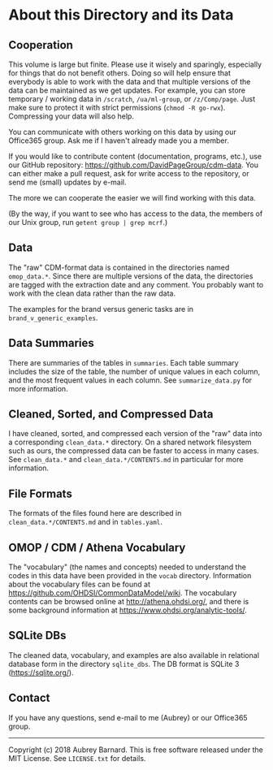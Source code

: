 About this Directory and its Data
=================================


Cooperation
-----------

This volume is large but finite.  Please use it wisely and sparingly,
especially for things that do not benefit others.  Doing so will help
ensure that everybody is able to work with the data and that multiple
versions of the data can be maintained as we get updates.  For example,
you can store temporary / working data in `/scratch`, `/ua/ml-group`, or
`/z/Comp/page`.  Just make sure to protect it with strict permissions
(`chmod -R go-rwx`).  Compressing your data will also help.

You can communicate with others working on this data by using our
Office365 group.  Ask me if I haven't already made you a member.

If you would like to contribute content (documentation, programs, etc.),
use our GitHub repository: https://github.com/DavidPageGroup/cdm-data.
You can either make a pull request, ask for write access to the
repository, or send me (small) updates by e-mail.

The more we can cooperate the easier we will find working with this
data.

(By the way, if you want to see who has access to the data, the members
of our Unix group, run `getent group | grep mcrf`.)


Data
----

The "raw" CDM-format data is contained in the directories named
`omop_data.*`.  Since there are multiple versions of the data, the
directories are tagged with the extraction date and any comment.  You
probably want to work with the clean data rather than the raw data.

The examples for the brand versus generic tasks are in
`brand_v_generic_examples`.


Data Summaries
--------------

There are summaries of the tables in `summaries`.  Each table summary
includes the size of the table, the number of unique values in each
column, and the most frequent values in each column.  See
`summarize_data.py` for more information.


Cleaned, Sorted, and Compressed Data
------------------------------------

I have cleaned, sorted, and compressed each version of the "raw" data
into a corresponding `clean_data.*` directory.  On a shared network
filesystem such as ours, the compressed data can be faster to access in
many cases.  See `clean_data.*` and `clean_data.*/CONTENTS.md` in
particular for more information.


File Formats
------------

The formats of the files found here are described in
`clean_data.*/CONTENTS.md` and in `tables.yaml`.


OMOP / CDM / Athena Vocabulary
------------------------------

The "vocabulary" (the names and concepts) needed to understand the codes
in this data have been provided in the `vocab` directory.  Information
about the vocabulary files can be found at
https://github.com/OHDSI/CommonDataModel/wiki.  The vocabulary contents
can be browsed online at http://athena.ohdsi.org/, and there is some
background information at https://www.ohdsi.org/analytic-tools/.


SQLite DBs
----------

The cleaned data, vocabulary, and examples are also available in
relational database form in the directory `sqlite_dbs`.  The DB format
is SQLite 3 (https://sqlite.org/).


Contact
-------

If you have any questions, send e-mail to me (Aubrey) or our Office365
group.


-----

Copyright (c) 2018 Aubrey Barnard.  This is free software released under
the MIT License.  See `LICENSE.txt` for details.
